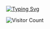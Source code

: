 [![Typing Svg](https://readme-typing-svg.demolab.com?font=Fira+Code&pause=10&width=900&lines=Hello+there+im+Govind+Menon+.+[OJC])](https://git.io/typing-svg)

![Visitor Count](https://profile-counter.glitch.me/{govindmenon69}/count.svg)

